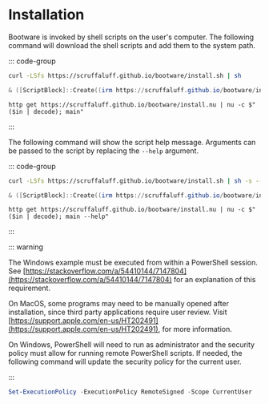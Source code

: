 # Installation

Bootware is invoked by shell scripts on the user's computer. The following
command will download the shell scripts and add them to the system path.

::: code-group

```sh [Unix]
curl -LSfs https://scruffaluff.github.io/bootware/install.sh | sh
```

```powershell [Windows PowerShell]
& ([ScriptBlock]::Create((irm https://scruffaluff.github.io/bootware/install.ps1)))
```

```nushell [Nushell]
http get https://scruffaluff.github.io/bootware/install.nu | nu -c $"($in | decode); main"
```

:::

The following command will show the script help message. Arguments can be passed
to the script by replacing the `--help` argument.

::: code-group

```sh [Unix]
curl -LSfs https://scruffaluff.github.io/bootware/install.sh | sh -s -- --help
```

```powershell [Windows PowerShell]
& ([ScriptBlock]::Create((irm https://scruffaluff.github.io/bootware/install.ps1))) --help
```

```nushell [Nushell]
http get https://scruffaluff.github.io/bootware/install.nu | nu -c $"($in | decode); main --help"
```

:::

::: warning

The Windows example must be executed from within a PowerShell session. See
[https://stackoverflow.com/a/54410144/7147804](https://stackoverflow.com/a/54410144/7147804)
for an explanation of this requirement.

On MacOS, some programs may need to be manually opened after installation, since
third party applications require user review. Visit
[https://support.apple.com/en-us/HT202491](https://support.apple.com/en-us/HT202491),
for more information.

On Windows, PowerShell will need to run as administrator and the security policy
must allow for running remote PowerShell scripts. If needed, the following
command will update the security policy for the current user.

:::

```powershell
Set-ExecutionPolicy -ExecutionPolicy RemoteSigned -Scope CurrentUser
```
